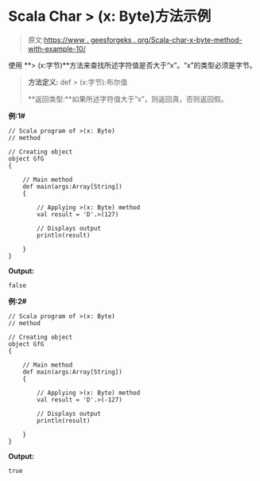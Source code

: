 # Scala Char > (x: Byte)方法示例

> 原文:[https://www . geesforgeks . org/Scala-char-x-byte-method-with-example-10/](https://www.geeksforgeeks.org/scala-char-x-byte-method-with-example-10/)

使用 **> (x:字节)**方法来查找所述字符值是否大于“x”。“x”的类型必须是字节。

> **方法定义:** def > (x:字节):布尔值
> 
> **返回类型:**如果所述字符值大于“x”，则返回真，否则返回假。

**例:1#**

```
// Scala program of >(x: Byte)
// method

// Creating object
object GfG
{ 

    // Main method
    def main(args:Array[String])
    {

        // Applying >(x: Byte) method 
        val result = 'D'.>(127)

        // Displays output
        println(result)

    }
} 
```

**Output:**

```
false

```

**例:2#**

```
// Scala program of >(x: Byte)
// method

// Creating object
object GfG
{ 

    // Main method
    def main(args:Array[String])
    {

        // Applying >(x: Byte) method
        val result = 'D'.>(-127)

        // Displays output
        println(result)

    }
} 
```

**Output:**

```
true

```